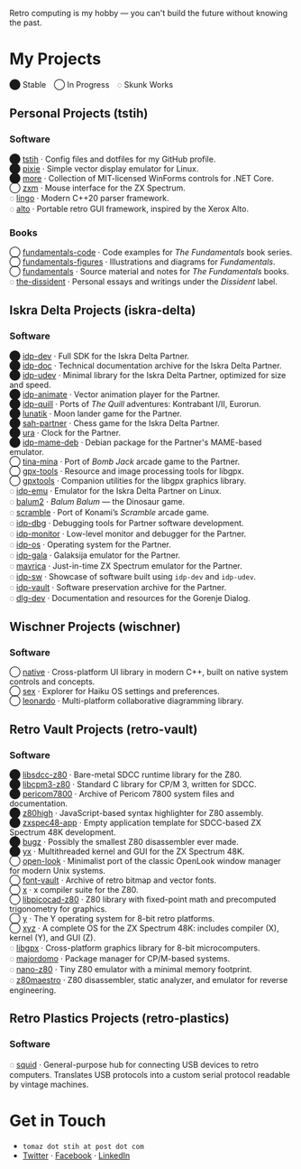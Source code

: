 Retro computing is my hobby — you can't build the future without knowing the past.

# My Projects

⬤ Stable ◯ In Progress ◌ Skunk Works

## Personal Projects (tstih)

### Software

⬤ [tstih](https://github.com/tstih/tstih) · Config files and dotfiles for my GitHub profile.  
⬤ [pixie](https://github.com/tstih/pixie) · Simple vector display emulator for Linux.  
⬤ [more](https://github.com/tstih/more) · Collection of MIT-licensed WinForms controls for .NET Core.  
◯ [zxm](https://github.com/tstih/zxm) · Mouse interface for the ZX Spectrum.  
◌ [lingo](https://github.com/tstih/lingo) · Modern C++20 parser framework.  
◌ [alto](https://github.com/tstih/alto) · Portable retro GUI framework, inspired by the Xerox Alto.

### Books

◯ [fundamentals-code](https://github.com/tstih/fundamentals-code) · Code examples for _The Fundamentals_ book series.  
◯ [fundamentals-figures](https://github.com/tstih/fundamentals-figures) · Illustrations and diagrams for _Fundamentals_.  
◯ [fundamentals](https://github.com/tstih/fundamentals) · Source material and notes for _The Fundamentals_ books.  
◌ [the-dissident](https://github.com/tstih/the-dissident) · Personal essays and writings under the _Dissident_ label.

## Iskra Delta Projects (iskra-delta)

### Software

⬤ [idp-dev](https://github.com/iskra-delta/idp-dev) · Full SDK for the Iskra Delta Partner.  
⬤ [idp-doc](https://github.com/iskra-delta/idp-doc) · Technical documentation archive for the Iskra Delta Partner.  
⬤ [idp-udev](https://github.com/iskra-delta/idp-udev) · Minimal library for the Iskra Delta Partner, optimized for size and speed.  
⬤ [idp-animate](https://github.com/iskra-delta/idp-animate) · Vector animation player for the Partner.  
⬤ [idp-quill](https://github.com/iskra-delta/idp-quill) · Ports of _The Quill_ adventures: Kontrabant I/II, Eurorun.  
⬤ [lunatik](https://github.com/iskra-delta/lunatik) · Moon lander game for the Partner.  
⬤ [sah-partner](https://github.com/iskra-delta/sah-partner) · Chess game for the Iskra Delta Partner.  
⬤ [ura](https://github.com/iskra-delta/ura) · Clock for the Partner.  
⬤ [idp-mame-deb](https://github.com/iskra-delta/idp-mame-deb) · Debian package for the Partner's MAME-based emulator.  
◯ [tina-mina](https://github.com/iskra-delta/tina-mina) · Port of _Bomb Jack_ arcade game to the Partner.  
◯ [gpx-tools](https://github.com/iskra-delta/gpx-tools) · Resource and image processing tools for libgpx.  
◯ [gpxtools](https://github.com/iskra-delta/gpxtools) · Companion utilities for the libgpx graphics library.  
◌ [idp-emu](https://github.com/iskra-delta/idp-emu) · Emulator for the Iskra Delta Partner on Linux.  
◌ [balum2](https://github.com/iskra-delta/balum2) · _Balum Balum_ — the Dinosaur game.  
◌ [scramble](https://github.com/iskra-delta/scramble) · Port of Konami’s _Scramble_ arcade game.  
◌ [idp-dbg](https://github.com/iskra-delta/idp-dbg) · Debugging tools for Partner software development.  
◌ [idp-monitor](https://github.com/iskra-delta/idp-monitor) · Low-level monitor and debugger for the Partner.  
◌ [idp-os](https://github.com/iskra-delta/idp-os) · Operating system for the Partner.  
◌ [idp-gala](https://github.com/iskra-delta/idp-gala) · Galaksija emulator for the Partner.  
◌ [mavrica](https://github.com/iskra-delta/mavrica) · Just-in-time ZX Spectrum emulator for the Partner.  
◌ [idp-sw](https://github.com/iskra-delta/idp-sw) · Showcase of software built using `idp-dev` and `idp-udev`.  
◌ [idp-vault](https://github.com/iskra-delta/idp-vault) · Software preservation archive for the Partner.  
◌ [dlg-dev](https://github.com/iskra-delta/dlg-dev) · Documentation and resources for the Gorenje Dialog.

## Wischner Projects (wischner)

### Software

◯ [native](https://github.com/wischner/native) · Cross-platform UI library in modern C++, built on native system controls and concepts.  
◯ [sex](https://github.com/wischner/sex) · Explorer for Haiku OS settings and preferences.  
◯ [leonardo](https://github.com/wischner/leonardo) · Multi-platform collaborative diagramming library.

## Retro Vault Projects (retro-vault)

### Software

⬤ [libsdcc-z80](https://github.com/retro-vault/libsdcc-z80) · Bare-metal SDCC runtime library for the Z80.  
⬤ [libcpm3-z80](https://github.com/retro-vault/libcpm3-z80) · Standard C library for CP/M 3, written for SDCC.  
⬤ [pericom7800](https://github.com/retro-vault/pericom7800) · Archive of Pericom 7800 system files and documentation.  
⬤ [z80high](https://github.com/retro-vault/z80high) · JavaScript-based syntax highlighter for Z80 assembly.  
⬤ [zxspec48-app](https://github.com/retro-vault/zxspec48-app) · Empty application template for SDCC-based ZX Spectrum 48K development.  
⬤ [bugz](https://github.com/retro-vault/bugz) · Possibly the smallest Z80 disassembler ever made.  
⬤ [yx](https://github.com/retro-vault/yx) · Multithreaded kernel and GUI for the ZX Spectrum 48K.  
◯ [open-look](https://github.com/retro-vault/open-look) · Minimalist port of the classic OpenLook window manager for modern Unix systems.  
◯ [font-vault](https://github.com/retro-vault/font-vault) · Archive of retro bitmap and vector fonts.  
◯ [x](https://github.com/retro-vault/x) · x compiler suite for the Z80.  
◯ [libpicocad-z80](https://github.com/retro-vault/libpicocad-z80) · Z80 library with fixed-point math and precomputed trigonometry for graphics.  
◯ [y](https://github.com/retro-vault/y) · The Y operating system for 8-bit retro platforms.  
◯ [xyz](https://github.com/retro-vault/xyz) · A complete OS for the ZX Spectrum 48K: includes compiler (X), kernel (Y), and GUI (Z).  
◌ [libgpx](https://github.com/retro-vault/libgpx) · Cross-platform graphics library for 8-bit microcomputers.  
◌ [majordomo](https://github.com/retro-vault/majordomo) · Package manager for CP/M-based systems.  
◌ [nano-z80](https://github.com/retro-vault/nano-z80) · Tiny Z80 emulator with a minimal memory footprint.  
◌ [z80maestro](https://github.com/retro-vault/z80maestro) · Z80 disassembler, static analyzer, and emulator for reverse engineering.

## Retro Plastics Projects (retro-plastics)

### Software

◌ [squid](https://github.com/retro-plastics/squid) · General-purpose hub for connecting USB devices to retro computers. Translates USB protocols into a custom serial protocol readable by vintage machines.

# Get in Touch

- `tomaz dot stih at post dot com`
- [Twitter](https://twitter.com/tomazstih) · [Facebook](https://www.facebook.com/tomaz.stih) · [LinkedIn](https://www.linkedin.com/in/tomaz-stih/)
